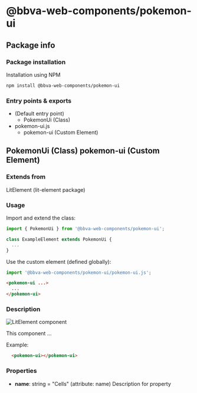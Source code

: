 # @bbva-web-components/pokemon-ui

## Package info

### Package installation

Installation using NPM

```bash
npm install @bbva-web-components/pokemon-ui
```

### Entry points & exports

- (Default entry point)
  - PokemonUi (Class)
- pokemon-ui.js
  - pokemon-ui (Custom Element)


## PokemonUi (Class) pokemon-ui (Custom Element) 

### Extends from

LitElement (lit-element package)

### Usage

Import and extend the class:

```js
import { PokemonUi } from '@bbva-web-components/pokemon-ui';

class ExampleElement extends PokemonUi {
  ...
}
```

Use the custom element (defined globally):

```js
import '@bbva-web-components/pokemon-ui/pokemon-ui.js';
```

```html
<pokemon-ui ...>
  ...
</pokemon-ui>
```

### Description

![LitElement component](https://img.shields.io/badge/litElement-component-blue.svg)

This component ...

Example:

```html
  <pokemon-ui></pokemon-ui>
```

### Properties

- **name**: string = "Cells" (attribute: name)
    Description for property
